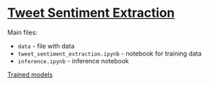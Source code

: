 # [Tweet Sentiment Extraction](https://www.kaggle.com/c/tweet-sentiment-extraction/overview)

Main files:
 * `data` - file with data
 * `tweet_sentiment_extraction.ipynb` - notebook for training data
 * `inference.ipynb` - inference notebook

[Trained models](https://drive.google.com/drive/folders/1EfYtwnyqClOHaxjZLYANPzIXVsk3rSgS?usp=sharing)
